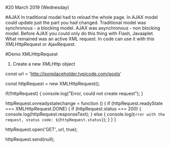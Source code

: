 #20 March 2019 (Wednesday)

#AJAX
In traditional model had to reload the whole page. In AJAX model could update just the part you had changed.
Traditional model was synchronous - a blocking model. AJAX was asynchronous - non blocking model.
Before AJAX you could only do this thing with Flash, Javaaplet. What remained was an active XML request.
In code can use it with this XMLHttpRequest or AjaxRequest.

#Demo XMLHttpRequest
1) Create a new XMLHttp object

<!-- This URL is a fake JSON -->
const url = 'http://jsonplaceholder.typicode.com/posts'

<!-- Create a new XMLHttp object. Needs new keyword in front. New keyword makes it an object -->
const httpRequest = new XMLHttpRequest();

 <!-- error validation  -->
 if(!httpRequest) {
  console.log("Error, could not create request");
}

<!-- using onreadystatechange to handle the response -->
httpRequest.onreadystatechange = function () {
  if (httpRequest.readyState === XMLHttpRequest.DONE) {
    if (httpRequest.status === 200) {
      console.log(httpRequest.responseText);
    } else {
      console.log(`Error with the request, status code: ${httpRequest.status}`);
    }
  }
}

<!-- Create request -->
httpRequest.open('GET', url, true);

<!-- Send the request. Remains empty as it is a get not a post -->
httpRequest.send(null);
